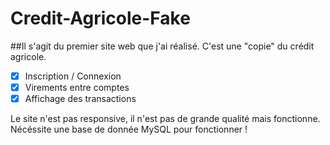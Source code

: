 # Credit-Agricole-Fake

##Il s'agit du premier site web que j'ai réalisé. C'est une "copie" du crédit agricole. 

- [x] Inscription / Connexion
- [x] Virements entre comptes
- [x] Affichage des transactions

Le site n'est pas responsive, il n'est pas de grande qualité mais fonctionne.
Nécéssite une base de donnée MySQL pour fonctionner !
